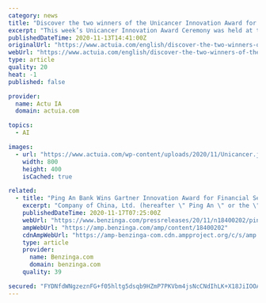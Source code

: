 ```yaml
---
category: news
title: "Discover the two winners of the Unicancer Innovation Award for Artificial Intelligence and Data Sciences"
excerpt: "This week’s Unicancer Innovation Award Ceremony was held at the National Convention of Cancer Centres (NCCC). For its sixth edition, Unicancer focused on a single category: Artificial Intelligence (AI) and Data Sciences."
publishedDateTime: 2020-11-13T14:41:00Z
originalUrl: "https://www.actuia.com/english/discover-the-two-winners-of-the-unicancer-innovation-award-for-artificial-intelligence-and-data-sciences/"
webUrl: "https://www.actuia.com/english/discover-the-two-winners-of-the-unicancer-innovation-award-for-artificial-intelligence-and-data-sciences/"
type: article
quality: 20
heat: -1
published: false

provider:
  name: Actu IA
  domain: actuia.com

topics:
  - AI

images:
  - url: "https://www.actuia.com/wp-content/uploads/2020/11/Unicancer.jpg"
    width: 800
    height: 400
    isCached: true

related:
  - title: "Ping An Bank Wins Gartner Innovation Award for Financial Services"
    excerpt: "Company of China, Ltd. (hereafter \" Ping An \" or the \"Group\", HKEX: 02318; SSE: 601318) announced that Ping An Bank received the \"Eye On Innovation Award for Financial Services 2020\" from research and advisory company Gartner."
    publishedDateTime: 2020-11-17T07:25:00Z
    webUrl: "https://www.benzinga.com/pressreleases/20/11/n18400202/ping-an-bank-wins-gartner-innovation-award-for-financial-services"
    ampWebUrl: "https://amp.benzinga.com/amp/content/18400202"
    cdnAmpWebUrl: "https://amp-benzinga-com.cdn.ampproject.org/c/s/amp.benzinga.com/amp/content/18400202"
    type: article
    provider:
      name: Benzinga.com
      domain: benzinga.com
    quality: 39

secured: "FYDNfdWNgzeznFG+f05hltg5dsqb9HZmP7PKVbm4jsNcCNdIhLK+X18JiIOOAp60T5CKlI43O1wtFXBapo/CkA1hSusfzoUipKvKpwB9aLkWFk63WjJleDJyesM65H6czjqBh3ti0KYogHjsCg069GvOVw9F3b2Wr0e8VX94SWVzAFkahpMQQYH2sTDwtMWDyH9XHgSjnD42pIY4+N+uuq+MnanCG3K6kZrVRCiBjzR9xiQZl4idqxkTAFlw1AT8UZVaegksFhP5QT9bd/B6j83FUkNeoBJh/YXu9OBi4JrMgti4ySt7am6BQsuCZzIGsvy+6sEBgJGaV745yK68YdoDw8upTU1L7HmEXpSL68w=;ZfiOoVMEHOjGMpHTOG3oag=="
---
```


